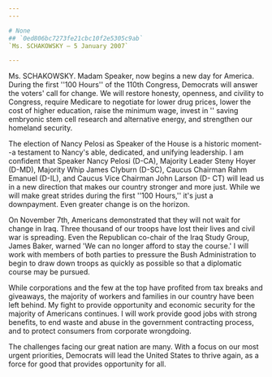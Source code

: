 ```yaml
---
---

# None
## `0ed806bc7273fe21cbc10f2e5305c9ab`
`Ms. SCHAKOWSKY — 5 January 2007`

---
```



Ms. SCHAKOWSKY. Madam Speaker, now begins a new day for America. 
During the first ''100 Hours'' of the 110th Congress, Democrats will 
answer the voters' call for change. We will restore honesty, openness, 
and civility to Congress, require Medicare to negotiate for lower drug 
prices, lower the cost of higher education, raise the minimum wage, 
invest in '' saving embryonic stem cell research and alternative 
energy, and strengthen our homeland security.

The election of Nancy Pelosi as Speaker of the House is a historic 
moment--a testament to Nancy's able, dedicated, and unifying 
leadership. I am confident that Speaker Nancy Pelosi (D-CA), Majority 
Leader Steny Hoyer (D-MD), Majority Whip James Clyburn (D-SC), Caucus 
Chairman Rahm Emanuel (D-IL), and Caucus Vice Chairman John Larson (D-
CT) will lead us in a new direction that makes our country stronger and 
more just. While we will make great strides during the first ''100 
Hours,'' it's just a downpayment. Even greater change is on the 
horizon.

On November 7th, Americans demonstrated that they will not wait for 
change in Iraq. Three thousand of our troops have lost their lives and 
civil war is spreading. Even the Republican co-chair of the Iraq Study 
Group, James Baker, warned 'We can no longer afford to stay the 
course.' I will work with members of both parties to pressure the Bush 
Administration to begin to draw down troops as quickly as possible so 
that a diplomatic course may be pursued.

While corporations and the few at the top have profited from tax 
breaks and giveaways, the majority of workers and families in our 
country have been left behind. My fight to provide opportunity and 
economic security for the majority of Americans continues. I will work 
provide good jobs with strong benefits, to end waste and abuse in the 
government contracting process, and to protect consumers from corporate 
wrongdoing.

The challenges facing our great nation are many. With a focus on our 
most urgent priorities, Democrats will lead the United States to thrive 
again, as a force for good that provides opportunity for all.
